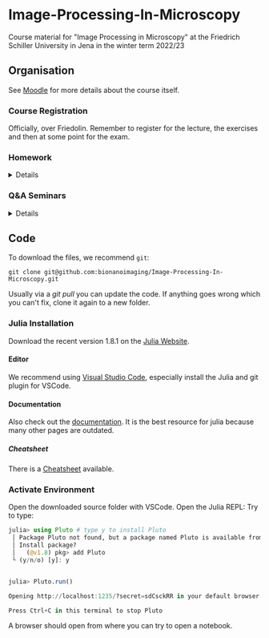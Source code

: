 # Image-Processing-In-Microscopy
Course material for "Image Processing in Microscopy" at the Friedrich Schiller University in Jena in the winter term 2022/23

## Organisation
See [Moodle](https://moodle.uni-jena.de/course/view.php?id=32267) for more details about the course itself.

### Course Registration
Officially, over Friedolin. Remember to register for the lecture, the exercises and then at some point for the exam.

### Homework
<details>
    <summary>Details</summary>

</details>

### Q&A Seminars
<details>
    <summary>Details</summary>

    
</details>


## Code
To download the files, we recommend `git`:
```
git clone git@github.com:bionanoimaging/Image-Processing-In-Microscopy.git
```
Usually via a _git pull_ you can update the code. If anything goes wrong which you can't fix, clone it again to a new folder.


### Julia Installation
Download the recent version 1.8.1 on the [Julia Website](https://julialang.org/downloads/).

#### Editor
We recommend using [Visual Studio Code](https://www.julia-vscode.org/), especially install the Julia and git plugin for VSCode.

#### Documentation 
Also check out the [documentation](https://docs.julialang.org/en/v1/manual/performance-tips/). It is the best resource for julia because many other pages are outdated.

##### Cheatsheet
There is a [Cheatsheet](https://juliadocs.github.io/Julia-Cheat-Sheet/) available.

### Activate Environment
Open the downloaded source folder with VSCode. 
Open the Julia REPL:
Try to type:
```julia
julia> using Pluto # type y to install Pluto
 │ Package Pluto not found, but a package named Pluto is available from a registry. 
 │ Install package?
 │   (@v1.8) pkg> add Pluto 
 └ (y/n/o) [y]: y


julia> Pluto.run()

Opening http://localhost:1235/?secret=sdCsckRR in your default browser... ~ have fun!

Press Ctrl+C in this terminal to stop Pluto
```

A browser should open from where you can try to open a notebook.
